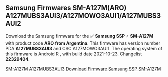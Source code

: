 <h2>Samsung Firmwares SM-A127M(ARO) A127MUBS3AUI3/A127MOWO3AUI1/A127MUBS3AUI2</h2>
Download the Samsung firmware for the ✅ <strong>Samsung SSP </strong> ⭐ <strong>SM-A127M</strong> with product code <strong>ARO</strong> <strong> from Argentina</strong>. This firmware has version number PDA <strong>A127MUBS3AUI3</strong> and CSC A127MOWO3AUI1. The operating system of this firmware is Android R , with build date 2021-10-23. Changelist <strong>22329404</strong>.


[SM-A127M](https://samfirm.shop/samsung/model/SM-A127M)
[A127MUBS3AUI3](https://samfirm.shop/samsung/pda/A127MUBS3AUI3)
[Download Firmware Samsung SSP SM-A127M](https://samfirm.shop/samsung/firmware/467603)
